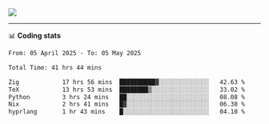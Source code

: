 <picture>
  <source
  srcset="https://github-readme-stats.vercel.app/api?username=sant0s12&show_icons=true&theme=dark"
  media="(prefers-color-scheme: dark)"
  />
  <source
  srcset="https://github-readme-stats.vercel.app/api?username=sant0s12&show_icons=true"
  media="(prefers-color-scheme: light)"
  />
  <img src="https://github-readme-stats.vercel.app/api?username=sant0s12&show_icons=true" />
</picture>

---

📊 **Coding stats**

<!--START_SECTION:waka-->

```txt
From: 05 April 2025 - To: 05 May 2025

Total Time: 41 hrs 44 mins

Zig            17 hrs 56 mins  ██████████▓░░░░░░░░░░░░░░   42.63 %
TeX            13 hrs 53 mins  ████████▒░░░░░░░░░░░░░░░░   33.02 %
Python         3 hrs 24 mins   ██░░░░░░░░░░░░░░░░░░░░░░░   08.08 %
Nix            2 hrs 41 mins   █▓░░░░░░░░░░░░░░░░░░░░░░░   06.38 %
hyprlang       1 hr 43 mins    █░░░░░░░░░░░░░░░░░░░░░░░░   04.10 %
```

<!--END_SECTION:waka-->
